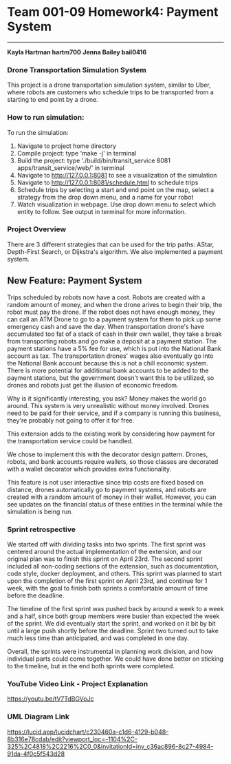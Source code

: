 # Team 001-09 Homework4: Payment System
---
**Kayla Hartman hartm700**
**Jenna Bailey bail0416**

### Drone Transportation Simulation System

This project is a drone transportation simulation system, similar to Uber, where robots are
customers who schedule trips to be transported from a starting to end point by a drone. 


### How to run simulation:

To run the simulation:
1. Navigate to project home directory
2. Compile project: type 'make -j' in terminal
3. Build the project: type './build/bin/transit_service 8081 apps/transit_service/web/' in terminal
4. Navigate to http://127.0.0.1:8081 to see a visualization of the simulation
5. Navigate to http://127.0.0.1:8081/schedule.html to schedule trips
6. Schedule trips by selecting a start and end point on the map, select a strategy from the drop down menu, and a name for your robot
7. Watch visualization in webpage. Use drop down menu to select which entity to follow. See output in terminal for more information.


### Project Overview

There are 3 different strategies that can be used for the trip paths: AStar, Depth-First Search, or Dijkstra's algorithm. We also implemented a payment system.

## New Feature: Payment System

Trips scheduled by robots now have a cost. Robots are created with a random amount of money, and when the drone arives to begin their trip, the robot must pay the drone. If the robot does not have enough money, they can call an ATM Drone to go to a payment system for them to pick up some emergency cash and save the day. When transportation drone's have accumulated too fat of a stack of cash in their own wallet, they take a break from transporting robots and go make a deposit at a payment station. The payment stations have a 5% fee for use, which is put into the National Bank account as tax. The transportation drones' wages also eventually go into the National Bank account because this is not a chill economic system. There is more potential for additional bank accounts to be added to the payment stations, but the government doesn't want this to be utilized, so drones and robots just get the illusion of economic freedom.

Why is it significantly interesting, you ask? Money makes the world go around. This system is very unrealistic without money involved. Drones need to be paid for their service, and if a company is running this business, they're probably not going to offer it for free.

This extension adds to the existing work by considering how payment for the transportation service could be handled.

We chose to implement this with the decorator design pattern. Drones, robots, and bank accounts require wallets, so those classes are decorated with a wallet decorator which provides extra functionality.

This feature is not user interactive since trip costs are fixed based on distance, drones automatically go to payment systems, and robots are created with a random amount of money in their wallet. However, you can see updates on the financial status of these entities in the terminal while the simulation is being run.


### Sprint retrospective
We started off with dividing tasks into two sprints. The first sprint was centered around the actual implementation of the extension, and our original plan was to finish this sprint on April 23rd. The second sprint included all non-coding sections of the extension, such as documentation, code style, docker deployment, and others. This sprint was planned to start upon the completion of the first sprint on April 23rd, and continue for 1 week, with the goal to finish both sprints a comfortable amount of time before the deadline.

The timeline of the first sprint was pushed back by around a week to a week and a half, since both group members were busier than expected the week of the sprint. We did eventually start the sprint, and worked on it bit by bit until a large push shortly before the deadline. Sprint two turned out to take much less time than anticipated, and was completed in one day.

Overall, the sprints were instrumental in planning work division, and how individual parts could come together. We could have done better on sticking to the timeline, but in the end both sprints were completed.

### YouTube Video Link - Project Explanation
https://youtu.be/tV7TdBGVoJc

### UML Diagram Link 
https://lucid.app/lucidchart/c230460a-c1d6-4129-b048-8b316e78cdab/edit?viewport_loc=-1104%2C-325%2C4818%2C2216%2C0_0&invitationId=inv_c36ac896-8c27-4984-91da-4f0c5f543d28

